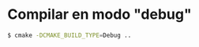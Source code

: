 
Compilar en modo "debug"
========================

```bash
$ cmake -DCMAKE_BUILD_TYPE=Debug ..
```
